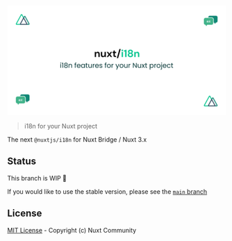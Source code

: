 <p align="center">
  <img src="./docs/static/preview.png" alt="@nuxtjs/i18n logo">
</p>

> i18n for your Nuxt project

The next `@nuxtjs/i18n` for Nuxt Bridge / Nuxt 3.x

## Status

This branch is WIP 👷

If you would like to use the stable version, please see the [`main` branch](https://github.com/nuxt-community/i18n-module)

## License

[MIT License](./LICENSE) - Copyright (c) Nuxt Community
